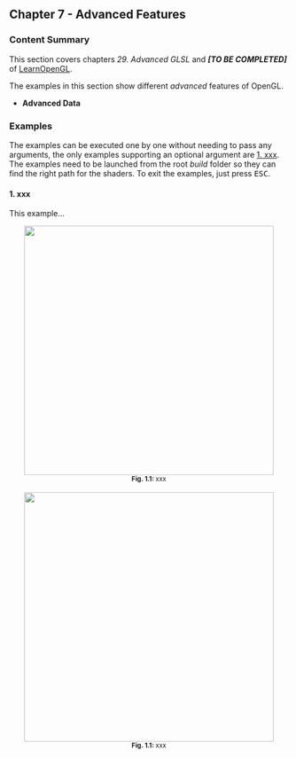 ## Chapter 7 - Advanced Features
### Content Summary
This section covers chapters *29. Advanced GLSL* and **_[TO BE COMPLETED]_** of [LearnOpenGL](https://learnopengl.com).

The examples in this section show different _advanced_ features of OpenGL.

- **Advanced Data**

### Examples
The examples can be executed one by one without needing to pass any arguments, the only examples supporting an optional argument are [1. xxx](#1-xxx). The examples need to be launched from the root *build* folder so they can find the right path for the shaders. To exit the examples, just press <kbd>ESC</kbd>.

#### 1. xxx
This example...

<div align="center">
  <img src="images/01-xxx.png" height="450"><br>
  <sup><strong>Fig. 1.1: </strong> xxx </sup>
</div>
<br>
<div align="center">
  <img src="images/01-xxx.png" height="450"><br>
  <sup><strong>Fig. 1.1: </strong> xxx </sup>
</div>
